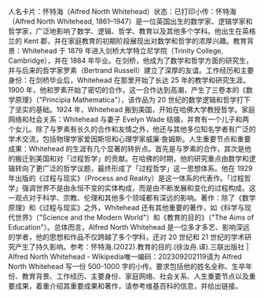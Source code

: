 

人名卡片：怀特海（Alfred North Whitehead）状态：已打印小传：怀特海（Alfred North Whitehead, 1861–1947）是一位英国出生的数学家、逻辑学家和哲学家，广泛地影响了数学、逻辑、哲学、教育以及其他多个学科。他出生在英格兰的 Kent 郡，并在家庭教育的初期阶段展现出对数学和哲学的浓厚兴趣。教育背景：Whitehead 于 1879 年进入剑桥大学特立尼学院（Trinity College, Cambridge），并在 1884 年毕业。在剑桥，他成为了数学和哲学方面的研究生，并与后来的哲学家罗素（Bertrand Russell）建立了深厚的友谊。工作经历和主要身份：在剑桥毕业后，Whitehead 在那里开始了长达 25 年的教学和研究生涯。1900 年，他和罗素开始了密切的合作，这一合作达到高潮，产生了三卷本的《数学原理》（"Principia Mathematica"），该作品为 20 世纪的数学逻辑和哲学打下了坚实的基础。1924 年，Whitehead 搬到美国，开始在哈佛大学教授哲学。家庭网络和社会关系：Whitehead 与妻子 Evelyn Wade 结婚，并育有一个儿子和两个女儿。除了与罗素有长久的合作和友情之外，他还与其他多位知名学者有广泛的学术交流，包括物理学家爱因斯坦和心理学家威廉·詹姆斯。人生重要节点和重要成果：Whitehead 的生涯有几个显著的转折点。首先是与罗素的合作，其次是他的搬迁到美国和对「过程哲学」的贡献。在哈佛的时期，他的研究重点由数学和逻辑转向了更广泛的哲学议题，最终形成了「过程哲学」这一思想体系。他在 1929 年出版的《过程与现实》（Process and Reality）是这一体系的代表作。「过程哲学」强调世界不是由永恒不变的实体构成，而是由不断发展和变化的过程构成。这一观点对于科学、宗教、伦理和其他多个领域都有深远的影响。著作：除了《数学原理》和《过程与现实》之外，Whitehead 还有其他重要的著作，如《科学与现代世界》（"Science and the Modern World"）和《教育的目的》（"The Aims of Education"）。总体而言，Alfred North Whitehead 是一位多才多艺、影响深远的学者，他的思想和作品不仅跨越了多个学科，还对 20 世纪和 21 世纪的学术研究产生了持久影响。参考：怀特海.(2022).教育的目的.(徐汝舟.译).三联出版社 | Alfred North Whitehead - Wikipedia唯一编码：202309202119请为 Alfred North Whitehead 写一份 500-1000 字的小传。要求包括他的姓名全称、生卒年份、教育背景、工作经历、主要身份、家庭网络、社会关系、人生重要节点以及重要成果，着重介绍其重要成果和著作，请参考维基百科的信息，并给出链接。